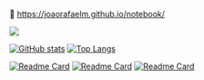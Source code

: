 📝 https://joaorafaelm.github.io/notebook/

![](https://komarev.com/ghpvc/?username=joaorafaelm&style=flat&color=grey&label=views)


[![GitHub stats](https://stats-eosin.vercel.app/api?username=joaorafaelm&theme=dracula&hide_border=true&count_private=true&disable_animations=true)]()
[![Top Langs](https://stats-eosin.vercel.app/api/top-langs/?username=joaorafaelm&layout=compact&theme=dracula&hide_border=true&count_private=true)]()


[![Readme Card](https://stats-eosin.vercel.app/api/pin/?username=p-zombie&repo=freqtrade&theme=dracula&hide_border=true)](https://github.com/p-zombie/freqtrade)
[![Readme Card](https://stats-eosin.vercel.app/api/pin/?username=joaorafaelm&repo=dotfiles&theme=dracula&hide_border=true)](https://github.com/joaorafaelm/dotfiles)
[![Readme Card](https://stats-eosin.vercel.app/api/pin/?username=joaorafaelm&repo=freqtrade-heroku&theme=dracula&hide_border=true)](https://github.com/joaorafaelm/freqtrade-heroku)
